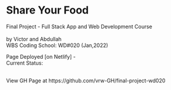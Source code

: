 # Share Your Food

Final Project - Full Stack App and Web Development Course
<br />
<br />
by Victor and Abdullah
<br />
WBS Coding School: WD#020 (Jan,2022)
<br />

Page Deployed [on Netlify] -
<br />
Current Status:

<br />
View GH Page at https://github.com/vrw-GH/final-project-wd020
